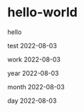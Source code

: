 # hello-world
hello

test 2022-08-03

work 2022-08-03

year 2022-08-03

month 2022-08-03

day 2022-08-03
